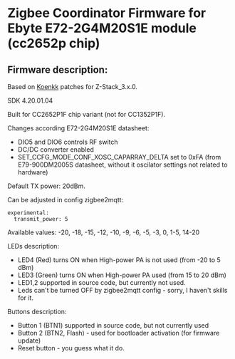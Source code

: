# Zigbee Coordinator Firmware for Ebyte E72-2G4M20S1E module (cc2652p chip)

## Firmware description:

Based on [Koenkk](https://github.com/Koenkk) patches for Z-Stack_3.x.0.

SDK 4.20.01.04

Built for CC2652P1F chip variant (not for CC1352P1F).

Changes according E72-2G4M20S1E datasheet:
- DIO5 and DIO6 controls RF switch
- DC/DC converter enabled
- SET_CCFG_MODE_CONF_XOSC_CAPARRAY_DELTA set to 0xFA (from E79-900DM2005S datasheet, without it oscilator settings not related to hardware)

Default TX power: 20dBm.

Can be adjusted in config zigbee2mqtt:

    experimental:
      transmit_power: 5

Available values: -20, -18, -15, -12, -10, -9, -6, -5, -3, 0, 1-5, 14-20

LEDs description:
- LED4 (Red) turns ON when High-power PA is not used (from -20 to 5 dBm)
- LED3 (Green) turns ON when High-power PA used (from 15 to 20 dBm)
- LED1,2 supported in source code, but currently not used.
- Leds can't be turned OFF by zigbee2mqtt config - sorry, I haven't skills for it.

Buttons description:
- Button 1 (BTN1) supported in source code, but not currently used
- Button 2 (BTN2, Flash) - used for bootloader activation (for firmware update)
- Reset button - you guess what it do.
